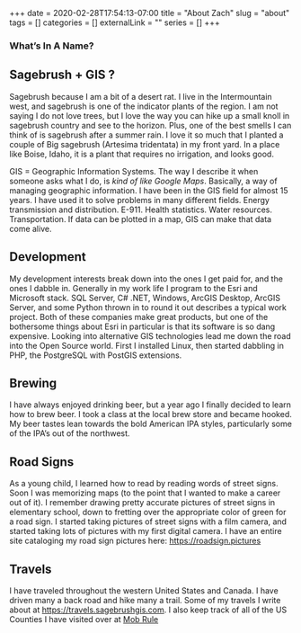 +++ 
date = 2020-02-28T17:54:13-07:00
title = "About Zach"
slug = "about" 
tags = []
categories = []
externalLink = ""
series = []
+++

### What’s In A Name?

## Sagebrush + GIS ?

Sagebrush because I am a bit of a desert rat.  I live in the Intermountain west, and sagebrush is one of the indicator plants of the region.  I am not saying I do not love trees, but I love the way you can hike up a small knoll in sagebrush country and see to the horizon.  Plus, one of the best smells I can think of is sagebrush after a summer rain. I love it so much that I planted a couple of Big sagebrush (Artesima tridentata) in my front yard.  In a place like Boise, Idaho, it is a plant that requires no irrigation, and looks good.

GIS = Geographic Information Systems.  The way I describe it when someone asks what I do, is *kind of like Google Maps*.  Basically, a way of managing geographic information.  I have been in the GIS field for almost 15 years.  I have used it to solve problems in many different fields.  Energy transmission and distribution.  E-911.  Health statistics.  Water resources.  Transportation.  If data can be plotted in a map, GIS can make that data come alive.

## Development
My development interests break down into the ones I get paid for, and the ones I dabble in.  Generally in my work life I program to the Esri and Microsoft stack.  SQL Server, C# .NET, Windows, ArcGIS Desktop, ArcGIS Server, and some Python thrown in to round it out describes a typical work project.  Both of these companies make great products, but one of the bothersome things about Esri in particular is that its software is so dang expensive.  Looking into alternative GIS technologies lead me down the road into the Open Source world.  First I installed Linux, then started dabbling in PHP, the PostgreSQL with PostGIS extensions. 

## Brewing
I have always enjoyed drinking beer, but a year ago I finally decided to learn how to brew beer.  I took a class at the local brew store and became hooked.  My beer tastes lean towards the bold American IPA styles, particularly some of the IPA’s out of the northwest.

## Road Signs
As a young child, I learned how to read by reading words of street signs.  Soon I was memorizing maps (to the point that I wanted to make a career out of it).  I remember drawing pretty accurate pictures of street signs in elementary school, down to fretting over the appropriate color of green for a road sign.  I started taking pictures of street signs with a film camera, and started taking lots of pictures with my first digital camera.  I have an entire site cataloging my road sign pictures here: <https://roadsign.pictures>


## Travels
I have traveled throughout the western United States and Canada.  I have driven many a back road and hike many a trail.  Some of my travels I write about at <https://travels.sagebrushgis.com>.  I also keep track of all of the US Counties I have visited over at [Mob Rule](http://www.mob-rule.com/user-gifs/USA/zmaillard.gif)

